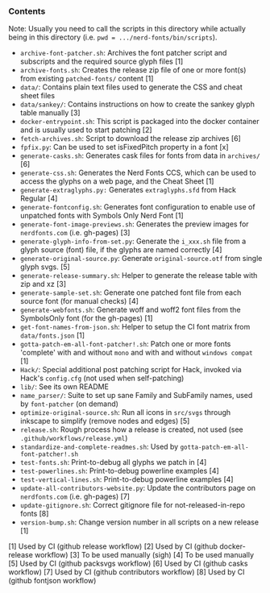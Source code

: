 ### Contents

Note: Usually you need to call the scripts in this directory while actually being in this directory (i.e. `pwd = .../nerd-fonts/bin/scripts`).

* `archive-font-patcher.sh`: Archives the font patcher script and subscripts and the required source glyph files [1]
* `archive-fonts.sh`: Creates the release zip file of one or more font(s) from existing `patched-fonts/` content [1]
* `data/`: Contains plain text files used to generate the CSS and cheat sheet files
* `data/sankey/`: Contains instructions on how to create the sankey glyph table manually [3]
* `docker-entrypoint.sh`: This script is packaged into the docker container and is usually used to start patching [2]
* `fetch-archives.sh`: Script to download the release zip archives [6]
* `fpfix.py`: Can be used to set isFixedPitch property in a font [x]
* `generate-casks.sh`: Generates cask files for fonts from data in `archives/` [6]
* `generate-css.sh`: Generates the Nerd Fonts CCS, which can be used to access the glyphs on a web page, and the Cheat Sheet [1]
* `generate-extraglyphs.py:` Generates `extraglyphs.sfd` from Hack Regular [4]
* `generate-fontconfig.sh`: Generates font configuration to enable use of unpatched fonts with Symbols Only Nerd Font [1]
* `generate-font-image-previews.sh`: Generates the preview images for `nerdfonts.com` (i.e. gh-pages) [3]
* `generate-glyph-info-from-set.py`: Generate the `i_xxx.sh` file from a glyph source (font) file, if the glyphs are named correctly [4]
* `generate-original-source.py`: Generate `original-source.otf` from single glyph svgs. [5]
* `generate-release-summary.sh`: Helper to generate the release table with zip and xz [3]
* `generate-sample-set.sh`: Generate one patched font file from each source font (for manual checks) [4]
* `generate-webfonts.sh`: Generate woff and woff2 font files from the SymbolsOnly font (for the gh-pages) [1]
* `get-font-names-from-json.sh`: Helper to setup the CI font matrix from `data/fonts.json` [1]
* `gotta-patch-em-all-font-patcher!.sh`: Patch one or more fonts 'complete' with and without `mono` and with and without `windows compat` [1]
* `Hack/`: Special additional post patching script for Hack, invoked via Hack's `config.cfg` (not used when self-patching)
* `lib/`: See its own README
* `name_parser/`: Suite to set up sane Family and SubFamily names, used by `font-patcher` (on demand)
* `optimize-original-source.sh`: Run all icons in `src/svgs` through inkscape to simplify (remove nodes and edges) [5]
* `release.sh`: Rough process how a release is created, not used (see `.github/workflows/release.yml`)
* `standardize-and-complete-readmes.sh`: Used by `gotta-patch-em-all-font-patcher!.sh`
* `test-fonts.sh`: Print-to-debug all glyphs we patch in [4]
* `test-powerlines.sh`: Print-to-debug powerline examples [4]
* `test-vertical-lines.sh`: Print-to-debug powerline examples [4]
* `update-all-contributors-website.py`: Update the contributors page on `nerdfonts.com` (i.e. gh-pages) [7]
* `update-gitignore.sh`: Correct gitignore file for not-released-in-repo fonts [8]
* `version-bump.sh`: Change version number in all scripts on a new release [1]

[1] Used by CI (github release workflow)
[2] Used by CI (github docker-release workflow)
[3] To be used manually (sigh)
[4] To be used manually
[5] Used by CI (github packsvgs workflow)
[6] Used by CI (github casks workflow)
[7] Used by CI (github contributors workflow)
[8] Used by CI (github fontjson workflow)

